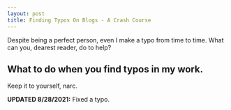 ```yaml
---
layout: post
title: Finding Typos On Blogs - A Crash Course
---
```


Despite being a perfect person, even I make a typo from time to time.
What can you, dearest reader, do to help?

## What to do when you find typos in my work.

Keep it to yourself, narc.

**UPDATED 8/28/2021:** Fixed a typo.